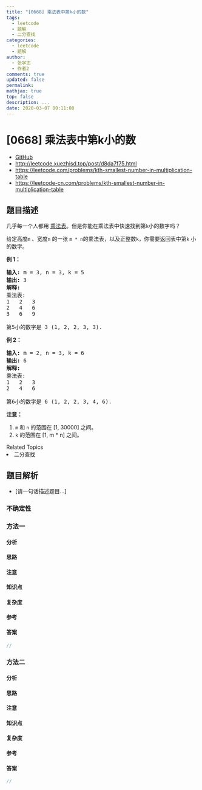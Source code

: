 ```yaml
---
title: "[0668] 乘法表中第k小的数"
tags:
  - leetcode
  - 题解
  - 二分查找
categories:
  - leetcode
  - 题解
author:
  - 张学志
  - 作者2
comments: true
updated: false
permalink:
mathjax: true
top: false
description: ...
date: 2020-03-07 00:11:08
---
```



# [0668] 乘法表中第k小的数
* [GitHub](https://github.com/algoboy101/LeetCodeCrowdsource/tree/master/_posts/QA/%5B0668%5D%20%E4%B9%98%E6%B3%95%E8%A1%A8%E4%B8%AD%E7%AC%ACk%E5%B0%8F%E7%9A%84%E6%95%B0.md)
* http://leetcode.xuezhisd.top/post/d8da7f75.html
* https://leetcode.com/problems/kth-smallest-number-in-multiplication-table
* https://leetcode-cn.com/problems/kth-smallest-number-in-multiplication-table


## 题目描述

<p>几乎每一个人都用&nbsp;<a href="https://baike.baidu.com/item/%E4%B9%98%E6%B3%95%E8%A1%A8">乘法表</a>。但是你能在乘法表中快速找到第<code>k</code>小的数字吗？</p>

<p>给定高度<code>m</code>&nbsp;、宽度<code>n</code> 的一张&nbsp;<code>m * n</code>的乘法表，以及正整数<code>k</code>，你需要返回表中第<code>k</code>&nbsp;小的数字。</p>

<p><strong>例&nbsp;1：</strong></p>

<pre>
<strong>输入:</strong> m = 3, n = 3, k = 5
<strong>输出:</strong> 3
<strong>解释:</strong> 
乘法表:
1	2	3
2	4	6
3	6	9

第5小的数字是 3 (1, 2, 2, 3, 3).
</pre>

<p><strong>例 2：</strong></p>

<pre>
<strong>输入:</strong> m = 2, n = 3, k = 6
<strong>输出:</strong> 6
<strong>解释:</strong> 
乘法表:
1	2	3
2	4	6

第6小的数字是 6 (1, 2, 2, 3, 4, 6).
</pre>

<p><strong>注意：</strong></p>

<ol>
	<li><code>m</code> 和&nbsp;<code>n</code>&nbsp;的范围在 [1, 30000] 之间。</li>
	<li><code>k</code> 的范围在 [1, m * n] 之间。</li>
</ol>
<div><div>Related Topics</div><div><li>二分查找</li></div></div>


## 题目解析
* [请一句话描述题目...]

### 不确定性


### 方法一

#### 分析

#### 思路

#### 注意

#### 知识点

#### 复杂度

#### 参考

#### 答案

```cpp
//
```


### 方法二

#### 分析

#### 思路

#### 注意

#### 知识点

#### 复杂度

#### 参考

#### 答案

```cpp
//
```


